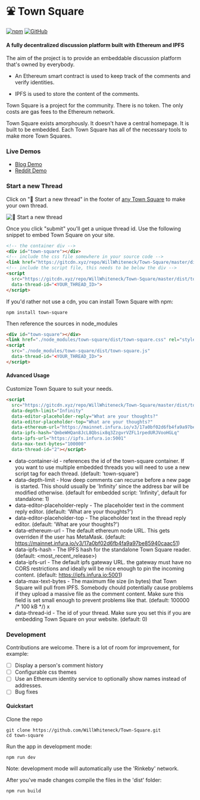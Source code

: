 ⛲ Town Square
========

[![npm](https://img.shields.io/npm/v/town-square.svg)](https://www.npmjs.com/package/town-square)
[![GitHub](https://img.shields.io/github/license/mashape/apistatus.svg)](https://github.com/WillWhiteneck/Town-Square)

#### A fully decentralized discussion platform built with Ethereum and IPFS  ####

The aim of the project is to provide an embeddable discussion platform that's owned by everybody.

* An Ethereum smart contract is used to keep track of the comments and verify identities.

* IPFS is used to store the content of the comments.

Town Square is a project for the community. There is no token. The only costs are gas fees to the Ethereum network. 

Town Square exists amorphously. It doesn't have a central homepage. It is built to be embedded. Each Town Square has all of the necessary tools to make more Town Squares.

### Live Demos ###
* [Blog Demo](https://dino-blog.neocities.org/)
* [Reddit Demo](https://gateway.ipfs.io/ipfs/QmYkt7vDgSQaKKzzZZcJfsYVQas4oVxnJ6gDuSKNQYQiVr/#/thread/4)


### Start a new Thread ###
Click on "🌳 Start a new thread" in the footer of [any Town Square](https://gateway.ipfs.io/ipfs/QmbeWHQan8JcL8Qbsix8q3ZzgvrVZFL1rpedURJVooHGLq/#/thread/1) to make your own thread. 

![🌳 Start a new thread](https://i.imgur.com/GY5pScm.png)

Once you click "submit" you'll get a unique thread id. Use the following snippet to embed Town Square on your site. 

```html
<!-- the container div -->
<div id="town-square"></div>
<!-- include the css file somewhere in your source code -->
<link href="https://gitcdn.xyz/repo/WillWhiteneck/Town-Square/master/dist/town-square.css" rel="stylesheet">
<!-- include the script file, this needs to be below the div -->
<script
  src="https://gitcdn.xyz/repo/WillWhiteneck/Town-Square/master/dist/town-square.js"
  data-thread-id="<YOUR_THREAD_ID>">
</script>
```

If you'd rather not use a cdn, you can install Town Square with npm:
```
npm install town-square
```
Then reference the sources in node_modules
```html
<div id="town-square"></div>
<link href="./node_modules/town-square/dist/town-square.css" rel="stylesheet">
<script
  src="./node_modules/town-square/dist/town-square.js"
  data-thread-id="<YOUR_THREAD_ID>">
</script>
```

#### Advanced Usage ####

Customize Town Square to suit your needs.

```html
<script
  src="https://gitcdn.xyz/repo/WillWhiteneck/Town-Square/master/dist/town-square.js"* data-container-id="town-square"
  data-depth-limit="Infinity"
  data-editor-placeholder-reply="What are your thoughts?"
  data-editor-placeholder-top="What are your thoughts?"
  data-ethereum-url="https://mainnet.infura.io/v3/17a0bf02d6fb4fa9a97be85940caac51"
  data-ipfs-hash="QmbeWHQan8JcL8Qbsix8q3ZzgvrVZFL1rpedURJVooHGLq"
  data-ipfs-url="https://ipfs.infura.io:5001"
  data-max-text-bytes="100000"
  data-thread-id="2"></script>
```

* data-container-id - references the id of the town-square container. If you want to use multiple embedded threads you will need to use a new script tag for each thread. (default: 'town-square')
* data-depth-limit - How deep comments can recurse before a new page is started. This should usually be 'Infinity' since the address bar will be modified otherwise. (default for embedded script: 'Infinity', default for standalone: 1)
* data-editor-placeholder-reply - The placeholder text in the comment reply editor. (default: 'What are your thoughts?')
* data-editor-placeholder-top - The placeholder text in the thread reply editor. (default: 'What are your thoughts?')
* data-ethereum-url - The default ethereum node URL. This gets overriden if the user has MetaMask. (default: https://mainnet.infura.io/v3/17a0bf02d6fb4fa9a97be85940caac51)
* data-ipfs-hash - The IPFS hash for the standalone Town Square reader. (default: <most_recent_release>)
* data-ipfs-url - The default ipfs gateway URL. the gateway must have no CORS restrictions and ideally will be nice enough to pin the incoming content. (default: https://ipfs.infura.io:5001)
* data-max-text-bytes - The maximum file size (in bytes) that Town Square will pull from IPFS. Somebody chould potentially cause problems if they upload a massive file as the comment content. Make sure this field is set small enough to prevent problems like that. (default: 100000 /* 100 kB */) x
* data-thread-id - The id of your thread. Make sure you set this if you are embedding Town Square on your website. (default: 0)

### Development ###
Contributions are welcome. There is a lot of room for improvement, for example:
- [ ] Display a person's comment history
- [ ] Configurable css themes
- [ ] Use an Ethereum identity service to optionally show names instead of addresses.
- [ ] Bug fixes

#### Quickstart ####
Clone the repo
```
git clone https://github.com/WillWhiteneck/Town-Square.git
cd town-square
```

Run the app in development mode:
```
npm run dev
```
Note: development mode will automatically use the 'Rinkeby' network.

After you've made changes compile the files in the 'dist' folder:
```
npm run build
```